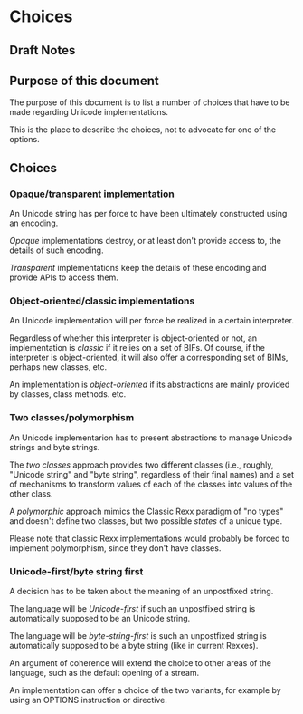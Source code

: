 # Choices

## Draft Notes

## Purpose of this document

The purpose of this document is to list a number of choices that have to be made regarding Unicode implementations.

This is the place to describe the choices, not to advocate for one of the options.

## Choices

### Opaque/transparent implementation

An Unicode string has per force to have been ultimately constructed using an encoding.

_Opaque_ implementations destroy, or at least don't provide access to, the details of such encoding.

_Transparent_ implementations keep the details of these encoding and provide APIs to access them.

### Object-oriented/classic implementations

An Unicode implementation will per force be realized in a certain interpreter.

Regardless of whether this interpreter is object-oriented or not, an implementation is _classic_ if it relies on a set of BIFs. 
Of course, if the interpreter is object-oriented, it will also offer a corresponding set of BIMs, perhaps new classes, etc.

An implementation is _object-oriented_ if its abstractions are mainly provided by classes, class methods. etc.

### Two classes/polymorphism

An Unicode implementarion has to present abstractions to manage Unicode strings and byte strings.

The _two classes_ approach provides two different classes (i.e., roughly, "Unicode string" and "byte string", regardless of their final names) 
and a set of mechanisms to transform values of each of the classes into values of the other class.

A _polymorphic_ approach mimics the Classic Rexx paradigm of "no types" and doesn't define two classes, but two possible _states_ of 
a unique type.

Please note that classic Rexx implementations would probably be forced to implement polymorphism, since they don't have classes.

### Unicode-first/byte string first

A decision has to be taken about the meaning of an unpostfixed string.

The language will be _Unicode-first_ if such an unpostfixed string is automatically supposed to be an Unicode string.

The language will be _byte-string-first_ is such an unpostfixed string is automatically supposed to be a byte string (like in current Rexxes).

An argument of coherence will extend the choice to other areas of the language, such as the default opening of a stream.

An implementation can offer a choice of the two variants, for example by using an OPTIONS instruction or directive.
